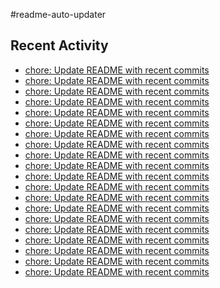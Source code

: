#readme-auto-updater

## Recent Activity
<!-- LATEST_COMMITS:START -->
- [chore: Update README with recent commits](https://github.com/NEO1717/readme-auto-updater/commit/4a8973c1d00d9544870cc2332d2977803cee5931)
- [chore: Update README with recent commits](https://github.com/NEO1717/readme-auto-updater/commit/8ed1056090751bd93e11034b54632bc559d3f2ad)
- [chore: Update README with recent commits](https://github.com/NEO1717/readme-auto-updater/commit/85019956f1494f63ae1618110f3e6956643d8103)
- [chore: Update README with recent commits](https://github.com/NEO1717/readme-auto-updater/commit/0be79a5d213dcf46ab03cdcd6b56b856618e0d06)
- [chore: Update README with recent commits](https://github.com/NEO1717/readme-auto-updater/commit/0bf4b7ffc8f2e847a52c95083fbf0483a9f65b35)
- [chore: Update README with recent commits](https://github.com/NEO1717/readme-auto-updater/commit/44e73c3aae0b705525405729b30478b5864fded1)
- [chore: Update README with recent commits](https://github.com/NEO1717/readme-auto-updater/commit/c2725f2d1742cf27e50e954d79c3870ea107e421)
- [chore: Update README with recent commits](https://github.com/NEO1717/readme-auto-updater/commit/7625c42dee95532cf92f86345f557be7b9af5b07)
- [chore: Update README with recent commits](https://github.com/NEO1717/readme-auto-updater/commit/c126252b5c0bd83e3cf6d2fd6abf4d769fe732d8)
- [chore: Update README with recent commits](https://github.com/NEO1717/readme-auto-updater/commit/9dd1b3db890faaecc0abec17b363a013155554c8)
- [chore: Update README with recent commits](https://github.com/NEO1717/readme-auto-updater/commit/d03d5da24326210eefdc1e96f9bef1773c070533)
- [chore: Update README with recent commits](https://github.com/NEO1717/readme-auto-updater/commit/81671603d1eb57c5bf37d83f37875c365dc58399)
- [chore: Update README with recent commits](https://github.com/NEO1717/readme-auto-updater/commit/08c901fe6c93ac12fafc20b98f96f879410e0db9)
- [chore: Update README with recent commits](https://github.com/NEO1717/readme-auto-updater/commit/0f5445507d6ad2eb93faa2ceea094d69eef35be7)
- [chore: Update README with recent commits](https://github.com/NEO1717/readme-auto-updater/commit/e71c351bd0df8a3edc6f218707b66669df7e0283)
- [chore: Update README with recent commits](https://github.com/NEO1717/readme-auto-updater/commit/d84c7e90a7adc71708ca0bba0242440f29ba5a24)
- [chore: Update README with recent commits](https://github.com/NEO1717/readme-auto-updater/commit/48d49663a901877ba919985de39045cc98b9ff1c)
- [chore: Update README with recent commits](https://github.com/NEO1717/readme-auto-updater/commit/39c651923b92c39ecb81b69a6267cdfd699d3cab)
- [chore: Update README with recent commits](https://github.com/NEO1717/readme-auto-updater/commit/10cdf3c8daf9a982dacc58802b2e8fac67d2c106)
- [chore: Update README with recent commits](https://github.com/NEO1717/readme-auto-updater/commit/3f8169ebf63e9b3c060500e6a6dd43fdda0e3af3)
<!-- LATEST_COMMITS:END -->

